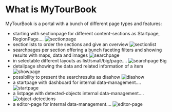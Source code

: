 # What is MyTourBook

MyTourBook is a portal with a bunch of different page types and features:

- starting with sectionpage for different content-sections as Startpage, RegionPage.... ![sectionpage](images/sectionpage-x400.png)
- sectionlists to order the sections and give an overview ![sectionlist](images/sectionlist-x400.png)
- searchpages per section offering a bunch faceting filters and showing results with maps, data and images ![searchpage](images/searchpage-x400.png)
- in selectable different layouts as list/small/big/page.... ![searchpage Big](images/searchpage-big-x400.png)
- detailpage showing the data and related information of a item ![showpage](images/showpage-x400.png)
- possibility to present the searchresults as diashow ![diashow](images/searchpage-page-x400.png)
- a startpage with dashboard for internal data-management.... ![startpage](images/startpage-x400.png)
- a listpage with detected-objects internal data-management.... ![object-detections](images/object-detection-x400.png)
- a editor-page for internal data-management.... ![editor-page](images/object-detection-x400.png)
